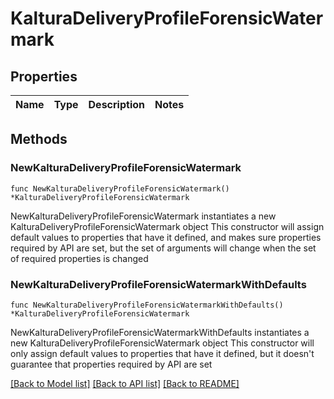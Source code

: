 # KalturaDeliveryProfileForensicWatermark

## Properties

Name | Type | Description | Notes
------------ | ------------- | ------------- | -------------

## Methods

### NewKalturaDeliveryProfileForensicWatermark

`func NewKalturaDeliveryProfileForensicWatermark() *KalturaDeliveryProfileForensicWatermark`

NewKalturaDeliveryProfileForensicWatermark instantiates a new KalturaDeliveryProfileForensicWatermark object
This constructor will assign default values to properties that have it defined,
and makes sure properties required by API are set, but the set of arguments
will change when the set of required properties is changed

### NewKalturaDeliveryProfileForensicWatermarkWithDefaults

`func NewKalturaDeliveryProfileForensicWatermarkWithDefaults() *KalturaDeliveryProfileForensicWatermark`

NewKalturaDeliveryProfileForensicWatermarkWithDefaults instantiates a new KalturaDeliveryProfileForensicWatermark object
This constructor will only assign default values to properties that have it defined,
but it doesn't guarantee that properties required by API are set


[[Back to Model list]](../README.md#documentation-for-models) [[Back to API list]](../README.md#documentation-for-api-endpoints) [[Back to README]](../README.md)


